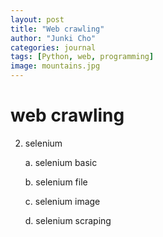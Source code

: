 ```yaml
---
layout: post
title: "Web crawling"
author: "Junki Cho"
categories: journal
tags: [Python, web, programming]
image: mountains.jpg
---
```

# web crawling

2. selenium

    a. selenium basic

    b. selenium file

    c. selenium image

    d. selenium scraping
